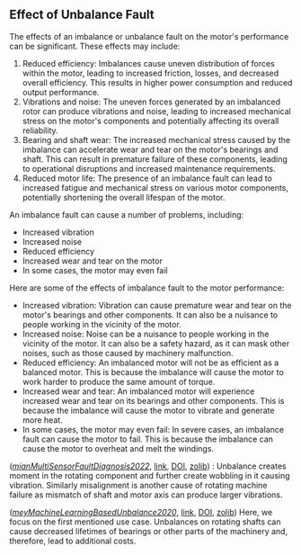 ## Effect of Unbalance Fault

The effects of an imbalance or unbalance fault on the motor's performance can be significant. These effects may include:

1. Reduced efficiency: Imbalances cause uneven distribution of forces within the motor, leading to increased friction, losses, and decreased overall efficiency. This results in higher power consumption and reduced output performance.
2. Vibrations and noise: The uneven forces generated by an imbalanced rotor can produce vibrations and noise, leading to increased mechanical stress on the motor's components and potentially affecting its overall reliability.
3. Bearing and shaft wear: The increased mechanical stress caused by the imbalance can accelerate wear and tear on the motor's bearings and shaft. This can result in premature failure of these components, leading to operational disruptions and increased maintenance requirements.
4. Reduced motor life: The presence of an imbalance fault can lead to increased fatigue and mechanical stress on various motor components, potentially shortening the overall lifespan of the motor.

An imbalance fault can cause a number of problems, including:

- Increased vibration
- Increased noise
- Reduced efficiency
- Increased wear and tear on the motor
- In some cases, the motor may even fail

Here are some of the effects of imbalance fault to the motor performance:

- Increased vibration: Vibration can cause premature wear and tear on the motor's bearings and other components. It can also be a nuisance to people working in the vicinity of the motor.
- Increased noise: Noise can be a nuisance to people working in the vicinity of the motor. It can also be a safety hazard, as it can mask other noises, such as those caused by machinery malfunction.
- Reduced efficiency: An imbalanced motor will not be as efficient as a balanced motor. This is because the imbalance will cause the motor to work harder to produce the same amount of torque.
- Increased wear and tear: An imbalanced motor will experience increased wear and tear on its bearings and other components. This is because the imbalance will cause the motor to vibrate and generate more heat.
- In some cases, the motor may even fail: In severe cases, an imbalance fault can cause the motor to fail. This is because the imbalance can cause the motor to overheat and melt the windings.

(_[mianMultiSensorFaultDiagnosis2022](zotero://select/library/items/EGSSTNPX)_, [link](), [DOI](https://doi.org/10.1109/PESGRE52268.2022.9715938), [zolib](https://www.zotero.org/irosyadi/items/EGSSTNPX)) : 
Unbalance creates moment in the rotating component and further create wobbling in it causing vibration. Similarly misalignment is another cause of rotating machine failure as mismatch of shaft and motor axis can produce larger vibrations.

(_[meyMachineLearningBasedUnbalance2020](zotero://select/library/items/XXSX3G7F)_, [link](), [DOI](https://doi.org/10.1109/ETFA46521.2020.9212000), [zolib](https://www.zotero.org/irosyadi/items/XXSX3G7F))
Here, we focus on the first mentioned use case. Unbalances on rotating shafts can cause decreased lifetimes of bearings or other parts of the machinery and, therefore, lead to additional costs. 